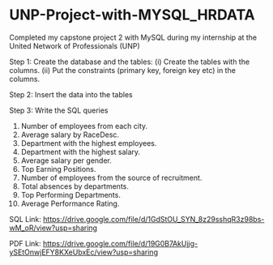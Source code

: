 # UNP-Project-with-MYSQL_HRDATA

Completed my capstone project 2 with MySQL during my internship at the United Network of Professionals (UNP)

 Step 1:  Create the database and the tables:
 (i) Create the tables with the columns.
(ii) Put the constraints (primary key, foreign key etc) in the columns.

Step 2:  Insert the data into the tables

Step 3: Write the SQL queries
1. Number of employees from each city.
2. Average salary by RaceDesc.
3. Department with the highest employees.
4. Department with the highest salary.
5. Average salary per gender.
6. Top Earning Positions.
7. Number of employees from the source of recruitment.
8. Total absences by departments.
9. Top Performing Departments.
10. Average Performance Rating.

SQL Link: https://drive.google.com/file/d/1GdStOU_SYN_8z29sshqR3z98bs-wM_oR/view?usp=sharing

PDF Link: https://drive.google.com/file/d/19G0B7AkUjjg-ySEtOnwjEFY8KXeUbxEc/view?usp=sharing




